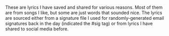 ---
---

These are lyrics I have saved and shared for various reasons. Most of them are from songs I like, but some are just words that sounded nice. The lyrics are sourced either from a signature file I used for randomly-generated email signatures back in the day (indicated the #sig tag) or from lyrics I have shared to social media before.